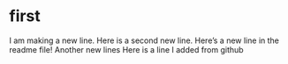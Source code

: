 # first
I am making a new line.
Here is a second new line.
Here’s a new line in the readme file!
Another new lines
Here is a line I added from github
